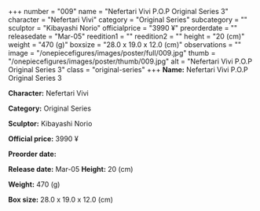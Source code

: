 +++
number = "009"
name = "Nefertari Vivi P.O.P Original Series 3"
character = "Nefertari Vivi"
category = "Original Series"
subcategory = ""
sculptor = "Kibayashi Norio"
officialprice = "3990 ¥"
preorderdate = ""
releasedate = "Mar-05"
reedition1 = ""
reedition2 = ""
height = "20 (cm)"
weight = "470 (g)"
boxsize = "28.0 x 19.0 x 12.0 (cm)"
observations = ""
image = "/onepiecefigures/images/poster/full/009.jpg"
thumb = "/onepiecefigures/images/poster/thumb/009.jpg"
alt = "Nefertari Vivi P.O.P Original Series 3"
class = "original-series"
+++
**Name:** Nefertari Vivi P.O.P Original Series 3

**Character:** Nefertari Vivi

**Category:** Original Series 

**Sculptor:** Kibayashi Norio

**Official price:** 3990 ¥

**Preorder date:** 

**Release date:** Mar-05
**Height:** 20 (cm)

**Weight:** 470 (g)

**Box size:** 28.0 x 19.0 x 12.0 (cm)

